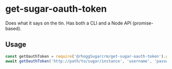 # get-sugar-oauth-token

Does what it says on the tin. Has both a CLI and a Node API (promise-based).

## Usage

```js
const getOauthToken = require('@rhoggSugarcrm/get-sugar-oauth-token').getOauthToken;
await getOauthToken('http://path/to/sugar/instance', 'username', 'password');
```
